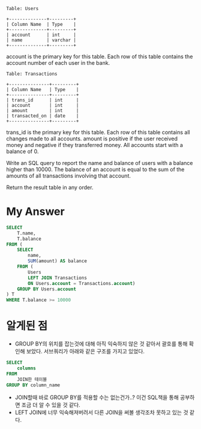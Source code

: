 ```
Table: Users

+--------------+---------+
| Column Name  | Type    |
+--------------+---------+
| account      | int     |
| name         | varchar |
+--------------+---------+
```
account is the primary key for this table.
Each row of this table contains the account number of each user in the bank. 
```
Table: Transactions

+---------------+---------+
| Column Name   | Type    |
+---------------+---------+
| trans_id      | int     |
| account       | int     |
| amount        | int     |
| transacted_on | date    |
+---------------+---------+
```
trans_id is the primary key for this table.
Each row of this table contains all changes made to all accounts.
amount is positive if the user received money and negative if they transferred money.
All accounts start with a balance of 0. 

Write an SQL query to report the name and balance of users with a balance higher than 10000. The balance of an account is equal to the sum of the amounts of all transactions involving that account.

Return the result table in any order.

# My Answer 
```sql
SELECT
    T.name, 
    T.balance
FROM (
    SELECT
        name, 
        SUM(amount) AS balance 
    FROM (
        Users 
        LEFT JOIN Transactions
        ON Users.account = Transactions.account)
    GROUP BY Users.account
) T
WHERE T.balance >= 10000
```

# 알게된 점 
- GROUP BY의 위치를 잡는것에 대해 아직 익숙하지 않은 것 같아서 괄호를 통해 확인해 보았다. 서브쿼리가 아래와 같은 구조를 가지고 있었다. 
```sql
SELECT 
    columns
FROM 
    JOIN한 테이블
GROUP BY column_name
```
- JOIN할때 바로 GROUP BY를 적용할 수는 없는건가..? 이건 SQL책을 통해 공부하면 조금 더 알 수 있을 것 같다. 
- LEFT JOIN에 너무 익숙해져버려서 다른 JOIN을 써볼 생각조차 못하고 있는 것 같다. 
